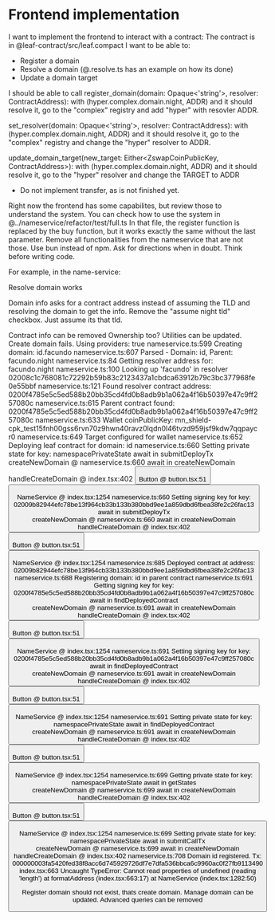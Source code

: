 # Frontend implementation
I want to implement the frontend to interact with a contract:
The contract is in @leaf-contract/src/leaf.compact
I want to be able to:
- Register a domain
- Resolve a domain (@.resolve.ts has an example on how its done)
- Update a domain target

I should be able to call
register_domain(domain: Opaque<'string'>, resolver: ContractAddress):
with (hyper.complex.domain.night, ADDR) and it should resolve it, go to the "complex" registry and add "hyper" with resovler ADDR. 


set_resolver(domain: Opaque<'string'>, resolver: ContractAddress):
with (hyper.complex.domain.night, ADDR) and it should resolve it, go to the "complex" registry and change the "hyper" resolver to ADDR. 

update_domain_target(new_target: Either<ZswapCoinPublicKey, ContractAddress>):
with (hyper.complex.domain.night, ADDR) and it should resolve it, go to the "hyper" resolver and change the TARGET to ADDR 

- Do not implement transfer, as is not finished yet.

Right now the frontend has some capabilites, but review those to understand the system.
You can check how to use the system in @../nameservice/refactor/test/full.ts In that file, the register function is replaced by the buy function, but it works exactly the same without the last parameter.
Remove all functionalities from the nameservice that are not those.
Use bun instead of npm.
Ask for directions when in doubt.
Think before writing code.





For example, in the name-service:

Resolve domain works

Domain info asks for a contract address instead of assuming the TLD and resolving the domain to get the info. Remove the "assume night tld" checkbox. Just assume its that tld.

Contract info can be removed
Ownership too?
Utilities can be updated.
Create domain fails.
Using providers: true
nameservice.ts:599 Creating domain: id.facundo
nameservice.ts:607 Parsed - Domain: id, Parent: facundo.night
nameservice.ts:84 Getting resolver address for: facundo.night
nameservice.ts:100 Looking up 'facundo' in resolver 02008c1c768081c72292b59b83c2123437a1cbdca63912b79c3bc377968fe0e55bbf
nameservice.ts:121 Found resolver contract address: 0200f4785e5c5ed588b20bb35cd4fd0b8adb9b1a062a4f16b50397e47c9ff257080c
nameservice.ts:615 Parent contract found: 0200f4785e5c5ed588b20bb35cd4fd0b8adb9b1a062a4f16b50397e47c9ff257080c
nameservice.ts:633 Wallet coinPublicKey: mn_shield-cpk_test15fnh00gss6rvn70z9hwn40ravz0lqdn0l46tvzd959jsf9kdw7qqpaycr0
nameservice.ts:649 Target configured for wallet
nameservice.ts:652 Deploying leaf contract for domain: id
nameservice.ts:660 Setting private state for key: namespacePrivateState
await in submitDeployTx		
createNewDomain	@	nameservice.ts:660
await in createNewDomain		
handleCreateDomain	@	index.tsx:402
<button>		
Button	@	button.tsx:51
<Button>		
NameService	@	index.tsx:1254
nameservice.ts:660 Setting signing key for key: 02009b82944efc78be13f964cb33b133b380bbd9ee1a859dbd6fbea38fe2c26fac13
await in submitDeployTx		
createNewDomain	@	nameservice.ts:660
await in createNewDomain		
handleCreateDomain	@	index.tsx:402
<button>		
Button	@	button.tsx:51
<Button>		
NameService	@	index.tsx:1254
nameservice.ts:685 Deployed contract at address: 02009b82944efc78be13f964cb33b133b380bbd9ee1a859dbd6fbea38fe2c26fac13
nameservice.ts:688 Registering domain: id in parent contract
nameservice.ts:691 Getting signing key for key: 0200f4785e5c5ed588b20bb35cd4fd0b8adb9b1a062a4f16b50397e47c9ff257080c
await in findDeployedContract		
createNewDomain	@	nameservice.ts:691
await in createNewDomain		
handleCreateDomain	@	index.tsx:402
<button>		
Button	@	button.tsx:51
<Button>		
NameService	@	index.tsx:1254
nameservice.ts:691 Setting signing key for key: 0200f4785e5c5ed588b20bb35cd4fd0b8adb9b1a062a4f16b50397e47c9ff257080c
await in findDeployedContract		
createNewDomain	@	nameservice.ts:691
await in createNewDomain		
handleCreateDomain	@	index.tsx:402
<button>		
Button	@	button.tsx:51
<Button>		
NameService	@	index.tsx:1254
nameservice.ts:691 Setting private state for key: namespacePrivateState
await in findDeployedContract		
createNewDomain	@	nameservice.ts:691
await in createNewDomain		
handleCreateDomain	@	index.tsx:402
<button>		
Button	@	button.tsx:51
<Button>		
NameService	@	index.tsx:1254
nameservice.ts:699 Getting private state for key: namespacePrivateState
await in getStates		
createNewDomain	@	nameservice.ts:699
await in createNewDomain		
handleCreateDomain	@	index.tsx:402
<button>		
Button	@	button.tsx:51
<Button>		
NameService	@	index.tsx:1254
nameservice.ts:699 Setting private state for key: namespacePrivateState
await in submitCallTx		
createNewDomain	@	nameservice.ts:699
await in createNewDomain		
handleCreateDomain	@	index.tsx:402
nameservice.ts:708 Domain id registered. Tx: 000000003fa5420fed38f8acc6d745929726df7e7dfa536bbca6c9960ac0f27fb9113490
index.tsx:663 Uncaught TypeError: Cannot read properties of undefined (reading 'length')
    at formatAddress (index.tsx:663:17)
    at NameService (index.tsx:1282:50)


Register domain should not exist, thats create domain.
Manage domain can be updated. 
Advanced queries can be removed